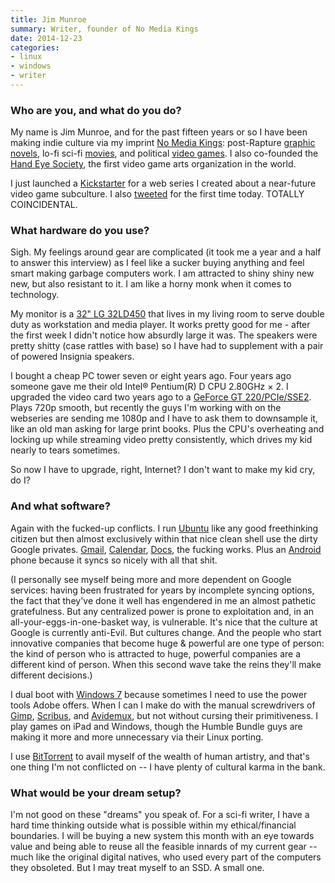 ```yaml
---
title: Jim Munroe
summary: Writer, founder of No Media Kings
date: 2014-12-23
categories:
- linux
- windows
- writer
---
```


### Who are you, and what do you do?

My name is Jim Munroe, and for the past fifteen years or so I have been making indie culture via my imprint [No Media Kings](http://nomediakings.org/ "An indie culture collective."): post-Rapture [graphic](http://nomediakings.org/category/comics/therefore-repent "The 'Therefore Repeat! graphic novel.") [novels](http://nomediakings.org/category/comics/sword-of-my-mouth "The 'Sword of My Mouth' graphic novel."), lo-fi sci-fi [movies](http://ghostswithshitjobs.com "The 'Ghosts With Shit Jobs' movie."), and political [video games][unmanned]. I also co-founded the [Hand Eye Society](http://handeyesociety.com/ "A video game not-for-profit."), the first video game arts organization in the world.

I just launched a [Kickstarter](https://www.kickstarter.com/projects/1453845642/haphead-a-near-future-videogame-subculture-webseri "Jim's web series Kickstarter.") for a web series I created about a near-future video game subculture. I also [tweeted](https://twitter.com/nomediakings/status/523537092685467648 "Jim's first tweet.") for the first time today. TOTALLY COINCIDENTAL.

### What hardware do you use?

Sigh. My feelings around gear are complicated (it took me a year and a half to answer this interview) as I feel like a sucker buying anything and feel smart making garbage computers work. I am attracted to shiny shiny new new, but also resistant to it. I am like a horny monk when it comes to technology.

My monitor is a [32" LG 32LD450][32ld450] that lives in my living room to serve double duty as workstation and media player. It works pretty good for me - after the first week I didn't notice how absurdly large it was. The speakers were pretty shitty (case rattles with base) so I have had to supplement with a pair of powered Insignia speakers.

I bought a cheap PC tower seven or eight years ago. Four years ago someone gave me their old Intel® Pentium(R) D CPU 2.80GHz × 2. I upgraded the video card two years ago to a [GeForce GT 220/PCIe/SSE2][geforce-gt-220]. Plays 720p smooth, but recently the guys I'm working with on the webseries are sending me 1080p and I have to ask them to downsample it, like an old man asking for large print books. Plus the CPU's overheating and locking up while streaming video pretty consistently, which drives my kid nearly to tears sometimes.

So now I have to upgrade, right, Internet? I don't want to make my kid cry, do I?

### And what software?

Again with the fucked-up conflicts. I run [Ubuntu][] like any good freethinking citizen but then almost exclusively within that nice clean shell use the dirty Google privates. [Gmail][], [Calendar][google-calendar], [Docs][google-docs], the fucking works. Plus an [Android][] phone because it syncs so nicely with all that shit. 

(I personally see myself being more and more dependent on Google services: having been frustrated for years by incomplete syncing options, the fact that they've done it well has engendered in me an almost pathetic gratefulness. But any centralized power is prone to exploitation and, in an all-your-eggs-in-one-basket way, is vulnerable. It's nice that the culture at Google is currently anti-Evil. But cultures change. And the people who start innovative companies that become huge & powerful are one type of person: the kind of person who is attracted to huge, powerful companies are a different kind of person. When this second wave take the reins they'll make different decisions.)

I dual boot with [Windows 7][windows-7] because sometimes I need to use the power tools Adobe offers. When I can I make do with the manual screwdrivers of [Gimp][], [Scribus][], and [Avidemux][], but not without cursing their primitiveness. I play games on iPad and Windows, though the Humble Bundle guys are making it more and more unnecessary via their Linux porting. 

I use [BitTorrent][] to avail myself of the wealth of human artistry, and that's one thing I'm not conflicted on -- I have plenty of cultural karma in the bank.

### What would be your dream setup?

I'm not good on these "dreams" you speak of. For a sci-fi writer, I have a hard time thinking outside what is possible within my ethical/financial boundaries. I will be buying a new system this month with an eye towards value and being able to reuse all the feasible innards of my current gear -- much like the original digital natives, who used every part of the computers they obsoleted. But I may treat myself to an SSD. A small one.

[32ld450]: http://web.archive.org/web/20211207014218/https://www.amazon.com/LG-32LD450-32-Inch-1080p-Model/dp/B0039RRCJ8 "A 32 inch LCD TV/monitor."
[android]: https://developers.google.com/android/?csw=1 "A mobile phone platform."
[avidemux]: https://avidemux.sourceforge.net/ "Open-source video editing software."
[bittorrent]: http://web.archive.org/web/20230523075413/https://www.bittorrent.com/ "Distributed file sharing."
[geforce-gt-220]: https://www.nvidia.com/en-us/geforce/graphics-cards/ "A desktop computer video game card."
[gimp]: https://www.gimp.org/ "An open-source image editor."
[gmail]: https://en.wikipedia.org/wiki/Gmail "Web-based email."
[google-calendar]: https://en.wikipedia.org/wiki/Google_Calendar "A web-based calendar client."
[google-docs]: https://en.wikipedia.org/wiki/Google_Docs "A web-based office suite."
[scribus]: https://wiki.scribus.net/canvas/Scribus "An open-source desktop publishing/page layout program."
[ubuntu]: https://ubuntu.com/ "A Unix distribution."
[unmanned]: http://unmanned.molleindustria.org/ "A video game about dreams and drones."
[windows-7]: https://en.wikipedia.org/wiki/Windows_7 "An operating system."
